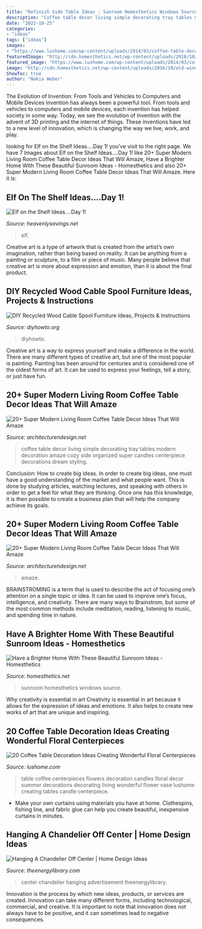 ```yaml
---
title: "Refinish Side Table Ideas : Sunroom Homesthetics Windows Source"
description: "Coffee table decor living simple decorating tray tables modern decoration amaze cozy side organized super candles centerpiece decorations dream styling"
date: "2022-10-25"
categories:
- "ideas"
tags: ["ideas"]
images:
- "https://www.lushome.com/wp-content/uploads/2014/03/coffee-table-decoration-ideas-floral-centerpieces-20.jpg"
featuredImage: "http://cdn.homesthetics.net/wp-content/uploads/2016/10/old-window.jpg"
featured_image: "https://www.lushome.com/wp-content/uploads/2014/03/coffee-table-decoration-ideas-floral-centerpieces-20.jpg"
image: "http://cdn.homesthetics.net/wp-content/uploads/2016/10/old-window.jpg"
ShowToc: true
author: "Nakia Weber"
---
```



The Evolution of Invention: From Tools and Vehicles to Computers and Mobile Devices
Invention has always been a powerful tool. From tools and vehicles to computers and mobile devices, each invention has helped society in some way. Today, we see the evolution of Invention with the advent of 3D printing and the internet of things. These inventions have led to a new level of innovation, which is changing the way we live, work, and play.

	

		
looking for Elf on the Shelf Ideas....Day 1! you've visit to the right page. We have 7 Images about Elf on the Shelf Ideas....Day 1! like 20+ Super Modern Living Room Coffee Table Decor Ideas That Will Amaze, Have a Brighter Home With These Beautiful Sunroom Ideas - Homesthetics and also 20+ Super Modern Living Room Coffee Table Decor Ideas That Will Amaze. Here it is:
		
    
## Elf On The Shelf Ideas....Day 1!

<img loading=lazy src="https://heavenlysavings.net/wp-content/uploads/2012/12/001done.jpg" onerror="this.onerror=null;this.src='https://tse4.mm.bing.net/th?id=OIP.a4PdcB2BuVkL6fEYrNHh1gHaK2&amp;pid=15.1';" alt="Elf on the Shelf Ideas....Day 1!">

_Source: heavenlysavings.net_

>elf. 

	

Creative art is a type of artwork that is created from the artist’s own imagination, rather than being based on reality. It can be anything from a painting or sculpture, to a film or piece of music. Many people believe that creative art is more about expression and emotion, than it is about the final product.

    
## DIY Recycled Wood Cable Spool Furniture Ideas, Projects &amp; Instructions

<img loading=lazy src="https://www.diyhowto.org/wp-content/uploads/DIYHowto-DIY-Wood-Wire-Spool-Recycle-Ideas-18.jpg" onerror="this.onerror=null;this.src='https://tse4.mm.bing.net/th?id=OIP.d1JT2JAHsNwkNCMn_gZrtQHaOj&amp;pid=15.1';" alt="DIY Recycled Wood Cable Spool Furniture Ideas, Projects &amp; Instructions">

_Source: diyhowto.org_

>diyhowto. 

	

Creative art is a way to express yourself and make a difference in the world. There are many different types of creative art, but one of the most popular is painting. Painting has been around for centuries and is considered one of the oldest forms of art. It can be used to express your feelings, tell a story, or just have fun.

    
## 20+ Super Modern Living Room Coffee Table Decor Ideas That Will Amaze

<img loading=lazy src="http://cdn.architecturendesign.net/wp-content/uploads/2015/11/AD-16-simple-cozy-living-room-decor.jpg" onerror="this.onerror=null;this.src='https://tse2.mm.bing.net/th?id=OIP.NZ5qv21eIchntgDM6PaTZgHaLG&amp;pid=15.1';" alt="20+ Super Modern Living Room Coffee Table Decor Ideas That Will Amaze">

_Source: architecturendesign.net_

>coffee table decor living simple decorating tray tables modern decoration amaze cozy side organized super candles centerpiece decorations dream styling. 

	

Conclusion: How to create big ideas.
In order to create big ideas, one must have a good understanding of the market and what people want. This is done by studying articles, watching lectures, and speaking with others in order to get a feel for what they are thinking. Once one has this knowledge, it is then possible to create a business plan that will help the company achieve its goals.

    
## 20+ Super Modern Living Room Coffee Table Decor Ideas That Will Amaze

<img loading=lazy src="https://cdn.architecturendesign.net/wp-content/uploads/2015/11/AD-02-elegant-living-room-home-decor.jpg" onerror="this.onerror=null;this.src='https://tse2.mm.bing.net/th?id=OIP.kD53pdQntZJdHtcSxpALUgHaLH&amp;pid=15.1';" alt="20+ Super Modern Living Room Coffee Table Decor Ideas That Will Amaze">

_Source: architecturendesign.net_

>amaze. 

	

BRAINSTROMING is a term that is used to describe the act of focusing one’s attention on a single topic or idea. It can be used to improve one’s focus, intelligence, and creativity. There are many ways to Brainstrom, but some of the most common methods include meditation, reading, listening to music, and spending time in nature.

    
## Have A Brighter Home With These Beautiful Sunroom Ideas - Homesthetics

<img loading=lazy src="http://cdn.homesthetics.net/wp-content/uploads/2016/10/old-window.jpg" onerror="this.onerror=null;this.src='https://tse2.mm.bing.net/th?id=OIP.A-d3u-DYW4nzlsib27e50AHaLV&amp;pid=15.1';" alt="Have a Brighter Home With These Beautiful Sunroom Ideas - Homesthetics">

_Source: homesthetics.net_

>sunroom homesthetics windows source. 

	

Why creativity is essential in art
Creativity is essential in art because it allows for the expression of ideas and emotions. It also helps to create new works of art that are unique and inspiring.

    
## 20 Coffee Table Decoration Ideas Creating Wonderful Floral Centerpieces

<img loading=lazy src="https://www.lushome.com/wp-content/uploads/2014/03/coffee-table-decoration-ideas-floral-centerpieces-20.jpg" onerror="this.onerror=null;this.src='https://tse2.mm.bing.net/th?id=OIP.AZnxssOLpjkKFF-Iya492wHaEc&amp;pid=15.1';" alt="20 Coffee Table Decoration Ideas Creating Wonderful Floral Centerpieces">

_Source: lushome.com_

>table coffee centerpieces flowers decoration candles floral decor summer decorations decorating living wonderful flower vase lushome creating tables candle centerpiece. 

	

- Make your own curtains using materials you have at home. Clothespins, fishing line, and fabric glue can help you create beautiful, inexpensive curtains in minutes.

    
## Hanging A Chandelier Off Center | Home Design Ideas

<img loading=lazy src="http://www.theenergylibrary.com/wp-content/uploads/2015/09/hanging-a-chandelier-off-center.jpg" onerror="this.onerror=null;this.src='https://tse1.mm.bing.net/th?id=OIP.6bFbXmtNhjjqFCLtwFIpGAHaLQ&amp;pid=15.1';" alt="Hanging A Chandelier Off Center | Home Design Ideas">

_Source: theenergylibrary.com_

>center chandelier hanging advertisement theenergylibrary. 

	

Innovation is the process by which new ideas, products, or services are created. Innovation can take many different forms, including technological, commercial, and creative. It is important to note that innovation does not always have to be positive, and it can sometimes lead to negative consequences.

